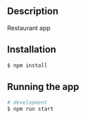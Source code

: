 ## Description

Restaurant app

## Installation

```bash
$ npm install
```

## Running the app

```bash
# development
$ npm run start